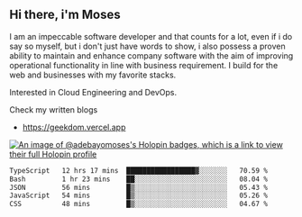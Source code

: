 ## Hi there, i'm Moses

I am an impeccable software developer and that counts for a lot, even if i do say so myself, but i don't just have words to show, i also possess a proven ability to maintain and enhance company software with the aim of improving operational functionality in line with business requirement. I build for the web and businesses with my favorite stacks.

Interested in Cloud Engineering and DevOps.

Check my written blogs
- https://geekdom.vercel.app

[![An image of @adebayomoses's Holopin badges, which is a link to view their full Holopin profile](https://holopin.me/adebayomoses)](https://holopin.io/@adebayomoses)

<!--START_SECTION:waka-->

```txt
TypeScript   12 hrs 17 mins  █████████████████▓░░░░░░░   70.59 %
Bash         1 hr 23 mins    ██░░░░░░░░░░░░░░░░░░░░░░░   08.04 %
JSON         56 mins         █▒░░░░░░░░░░░░░░░░░░░░░░░   05.43 %
JavaScript   54 mins         █▒░░░░░░░░░░░░░░░░░░░░░░░   05.26 %
CSS          48 mins         █▒░░░░░░░░░░░░░░░░░░░░░░░   04.67 %
```

<!--END_SECTION:waka-->
